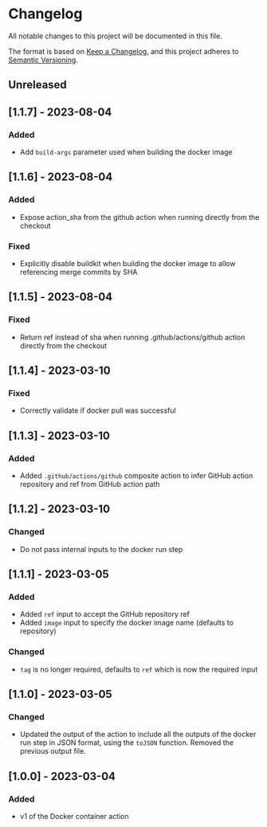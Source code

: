# Changelog
All notable changes to this project will be documented in this file.

The format is based on [Keep a Changelog](https://keepachangelog.com/en/1.0.0/),
and this project adheres to [Semantic Versioning](https://semver.org/spec/v2.0.0.html).

## Unreleased

## [1.1.7] - 2023-08-04
### Added
- Add `build-args` parameter used when building the docker image

## [1.1.6] - 2023-08-04
### Added
- Expose action_sha from the github action when running directly from the checkout

### Fixed
- Explicitly disable buildkit when building the docker image to allow referencing merge commits by SHA

## [1.1.5] - 2023-08-04
### Fixed
- Return ref instead of sha when running .github/actions/github action directly from the checkout

## [1.1.4] - 2023-03-10
### Fixed
- Correctly validate if docker pull was successful

## [1.1.3] - 2023-03-10
### Added
- Added `.github/actions/github` composite action to infer GitHub action repository and ref from GitHub action path

## [1.1.2] - 2023-03-10
### Changed
- Do not pass internal inputs to the docker run step

## [1.1.1] - 2023-03-05
### Added
- Added `ref` input to accept the GitHub repository ref
- Added `image` input to specify the docker image name (defaults to repository)

### Changed
- `tag` is no longer required, defaults to `ref` which is now the required input

## [1.1.0] - 2023-03-05
### Changed
- Updated the output of the action to include all the outputs of the docker run step in JSON format, using the `toJSON` function. Removed the previous output file.

## [1.0.0] - 2023-03-04
### Added
- v1 of the Docker container action
